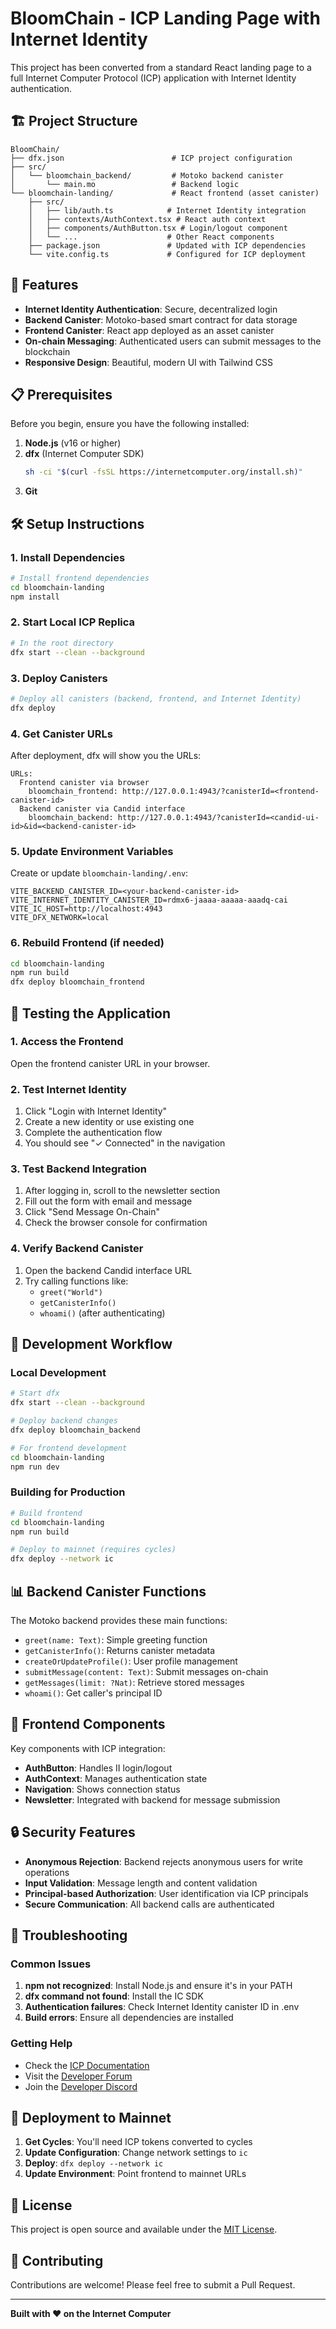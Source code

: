 # BloomChain - ICP Landing Page with Internet Identity

This project has been converted from a standard React landing page to a full Internet Computer Protocol (ICP) application with Internet Identity authentication.

## 🏗️ Project Structure

```
BloomChain/
├── dfx.json                        # ICP project configuration
├── src/
│   └── bloomchain_backend/         # Motoko backend canister
│       └── main.mo                 # Backend logic
└── bloomchain-landing/             # React frontend (asset canister)
    ├── src/
    │   ├── lib/auth.ts            # Internet Identity integration
    │   ├── contexts/AuthContext.tsx # React auth context
    │   ├── components/AuthButton.tsx # Login/logout component
    │   └── ...                    # Other React components
    ├── package.json               # Updated with ICP dependencies
    └── vite.config.ts             # Configured for ICP deployment
```

## 🚀 Features

- **Internet Identity Authentication**: Secure, decentralized login
- **Backend Canister**: Motoko-based smart contract for data storage
- **Frontend Canister**: React app deployed as an asset canister
- **On-chain Messaging**: Authenticated users can submit messages to the blockchain
- **Responsive Design**: Beautiful, modern UI with Tailwind CSS

## 📋 Prerequisites

Before you begin, ensure you have the following installed:

1. **Node.js** (v16 or higher)
2. **dfx** (Internet Computer SDK)
   ```bash
   sh -ci "$(curl -fsSL https://internetcomputer.org/install.sh)"
   ```
3. **Git**

## 🛠️ Setup Instructions

### 1. Install Dependencies

```bash
# Install frontend dependencies
cd bloomchain-landing
npm install
```

### 2. Start Local ICP Replica

```bash
# In the root directory
dfx start --clean --background
```

### 3. Deploy Canisters

```bash
# Deploy all canisters (backend, frontend, and Internet Identity)
dfx deploy
```

### 4. Get Canister URLs

After deployment, dfx will show you the URLs:

```
URLs:
  Frontend canister via browser
    bloomchain_frontend: http://127.0.0.1:4943/?canisterId=<frontend-canister-id>
  Backend canister via Candid interface
    bloomchain_backend: http://127.0.0.1:4943/?canisterId=<candid-ui-id>&id=<backend-canister-id>
```

### 5. Update Environment Variables

Create or update `bloomchain-landing/.env`:

```env
VITE_BACKEND_CANISTER_ID=<your-backend-canister-id>
VITE_INTERNET_IDENTITY_CANISTER_ID=rdmx6-jaaaa-aaaaa-aaadq-cai
VITE_IC_HOST=http://localhost:4943
VITE_DFX_NETWORK=local
```

### 6. Rebuild Frontend (if needed)

```bash
cd bloomchain-landing
npm run build
dfx deploy bloomchain_frontend
```

## 🧪 Testing the Application

### 1. Access the Frontend
Open the frontend canister URL in your browser.

### 2. Test Internet Identity
1. Click "Login with Internet Identity"
2. Create a new identity or use existing one
3. Complete the authentication flow
4. You should see "✓ Connected" in the navigation

### 3. Test Backend Integration
1. After logging in, scroll to the newsletter section
2. Fill out the form with email and message
3. Click "Send Message On-Chain"
4. Check the browser console for confirmation

### 4. Verify Backend Canister
1. Open the backend Candid interface URL
2. Try calling functions like:
   - `greet("World")` 
   - `getCanisterInfo()`
   - `whoami()` (after authenticating)

## 🔧 Development Workflow

### Local Development
```bash
# Start dfx
dfx start --clean --background

# Deploy backend changes
dfx deploy bloomchain_backend

# For frontend development
cd bloomchain-landing
npm run dev
```

### Building for Production
```bash
# Build frontend
cd bloomchain-landing
npm run build

# Deploy to mainnet (requires cycles)
dfx deploy --network ic
```

## 📊 Backend Canister Functions

The Motoko backend provides these main functions:

- `greet(name: Text)`: Simple greeting function
- `getCanisterInfo()`: Returns canister metadata
- `createOrUpdateProfile()`: User profile management
- `submitMessage(content: Text)`: Submit messages on-chain
- `getMessages(limit: ?Nat)`: Retrieve stored messages
- `whoami()`: Get caller's principal ID

## 🎨 Frontend Components

Key components with ICP integration:

- **AuthButton**: Handles II login/logout
- **AuthContext**: Manages authentication state
- **Navigation**: Shows connection status
- **Newsletter**: Integrated with backend for message submission

## 🔒 Security Features

- **Anonymous Rejection**: Backend rejects anonymous users for write operations
- **Input Validation**: Message length and content validation
- **Principal-based Authorization**: User identification via ICP principals
- **Secure Communication**: All backend calls are authenticated

## 🐛 Troubleshooting

### Common Issues

1. **npm not recognized**: Install Node.js and ensure it's in your PATH
2. **dfx command not found**: Install the IC SDK
3. **Authentication failures**: Check Internet Identity canister ID in .env
4. **Build errors**: Ensure all dependencies are installed

### Getting Help

- Check the [ICP Documentation](https://internetcomputer.org/docs)
- Visit the [Developer Forum](https://forum.dfinity.org/)
- Join the [Developer Discord](https://discord.gg/cA7y6ezyE2)

## 🚀 Deployment to Mainnet

1. **Get Cycles**: You'll need ICP tokens converted to cycles
2. **Update Configuration**: Change network settings to `ic`
3. **Deploy**: `dfx deploy --network ic`
4. **Update Environment**: Point frontend to mainnet URLs

## 📄 License

This project is open source and available under the [MIT License](LICENSE).

## 🤝 Contributing

Contributions are welcome! Please feel free to submit a Pull Request.

---

**Built with ❤️ on the Internet Computer** 